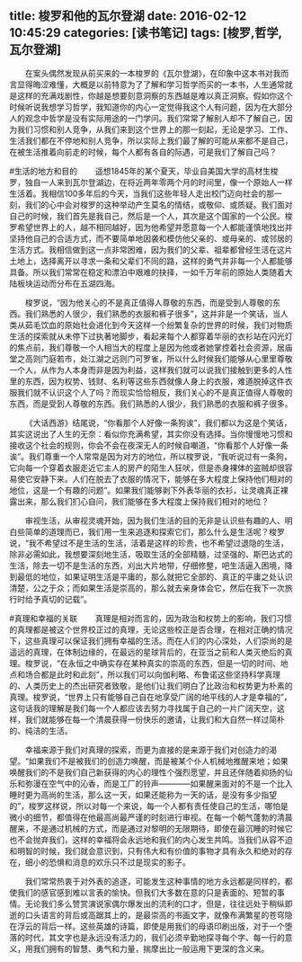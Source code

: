 title: 梭罗和他的瓦尔登湖
date: 2016-02-12 10:45:29
categories: [读书笔记]
tags: [梭罗,哲学,瓦尔登湖]
---
&emsp;&emsp;在案头偶然发现从前买来的一本梭罗的《瓦尔登湖》，在印象中这本书对我而言显得晦涩难懂，大概是以前特意为了了解和学习哲学而买的一本书，人生通常就是这样的充满戏剧性，你越是想要刻意洞察的东西越是难以真正洞察。假如你这个时候听说我想学习哲学，我知道你的内心一定觉得我这个人有问题，因为在大部分人的观念中哲学是没有实际用途的一门学问。我们常常了解别人却不了解自己，因为我们习惯和别人竞争，从我们来到这个世界上的那一刻起，无论是学习、工作、生活我们都在不停地和别人竞争，所以实际上我们最了解的可能从来都不是自己，在被生活推着向前走的时候，每个人都有各自的际遇，可是我们了解自己吗？
<!--more-->

#生活的地方和目的
&emsp;&emsp;遥想1845年的某个夏天，毕业自美国大学的高材生梭罗，独自一人来到瓦尔登湖边，在将近两年零两个月的时间里，像一个原始人一样生活着。我相信100多年后的今天，当我们这些年轻人走出校门迈向社会的那一刻，我们的心中会对梭罗的这种举动产生莫名的情结，或敬仰、或质疑。我们面对自己的时候，我们首先是我自己，然后是一个人，其次是这个国家的一个公民。梭罗希望世界上的人，越不相同越好，因为他希望并愿意每一个人都能谨慎地找出并坚持他自己的合适方式，而不要简单地因袭和模仿他父亲的、或母亲的、或邻居的生活方式。我相信做到这一点非常困难，因为我们的父辈、祖辈都曾经生活在这片土地上，选择离开以寻求一条和父辈们不同的路，这样的勇气并非每一个人都能够具备。所以我们常常在稳定和漂泊中艰难的抉择，一如千万年前的原始人类随着大陆板块运动而分布在五湖四海。

&emsp;&emsp;梭罗说，“因为他关心的不是真正值得人尊敬的东西，而是受到人尊敬的东西。我们熟悉的人很少，我们熟悉的衣服和裤子很多”，这并非是一个笑话，当人类从茹毛饮血的原始社会进化到今天这样一个纷繁复杂的世界的时候，我们对物质生活的探索就从未停下过执著地脚步，看起来每个人都穿着华丽的衣衫站在闪光灯的焦点前，我们尊敬一个人相当大的程度上是因为他或者她掌控着社会资源，居庙堂之高则门庭若市，处江湖之远则门可罗雀，所以什么时候我们能够从心里里尊敬一个人，从作为人本身而非是因为利益，这样我们就可以说我们接触到更多的人性里的东西，因为权势、钱财、名利等这些东西就像人身上的衣服，难道脱掉这件衣服我们就不认识这个人了吗？而现实恰恰相反，我们关心的不是真正值得人尊敬的东西，而是受到人尊敬的东西。我们熟悉的人很少，我们熟悉的衣服和裤子很多。

&emsp;&emsp;《大话西游》结尾说，“你看那个人好像一条狗诶”，我们都以为这是个笑话，其实这说出了人生的无奈：看似你充满希望，其实你没有选择。当你慢慢地习惯和接收这个社会的规则，你会不会在夜深无人的时候自嘲道，“你看那个人好像一条诶”。我们尊重一个人常常是因为对方的地位，所以梭罗说，“我听说过有一条狗，它向每一个穿着衣服走近它主人的房产的陌生人狂吠，但是赤身裸体的盗贼却很容易使它安静下来。人们在脱去了衣服的情况下，能够在多大程度上保持他们相对的地位，这是一个有趣的问题”。如果我们能够剥下外表华丽的衣衫，让灵魂真正裸露出来，那么我们扪心自问，我们能够在多大程度上保持我们相对的地位？

&emsp;&emsp;审视生活，从审视灵魂开始，因为我们生活的目的无非是认识些有趣的人、明白些简单的道理而已，我们用一生来追逐和探索它们，那么什么是生活呢？梭罗说，“我不希望过不是生活的生活，活着是这样的珍贵，也不希望过退隐的生活，除非必需如此，我想要深刻地生活，吸取生活的全部精髓，过坚强的、斯巴达式的生活，除去一切不是生活的东西，刈出大片地带，仔细修整，吧生活逼入困境，降到最低的地位，如果证明生活是平庸的，那么就把它全部的、真正的平庸之处认识清楚，公之于众；而如果生活是崇高的，那么就去亲身体会它，然后在我下一次旅行时给予真切的记载”。

#真理和幸福的关联
&emsp;&emsp;真理是相对而言的，因为政治和权势上的影响，我们习惯的真理都是被这个世界校正过的真理，无论这些校正是否合理，在相对正确的情况下，这些真理可以保证我们拥有幸福的生活。而在人们的内心深处，人们崇尚的是遥远的真理，在体制边缘的，在最远的星球背后的，在亚当之前和人类灭绝后的真理。梭罗说，“在永恒之中确实存在某种真实的崇高的东西，但是一切的时间、地点和场合都是此时和此刻”，所以我们可以向伽利略、布鲁诺这些坚持科学真理的、人类历史上的杰出研究者致敬，是他们让我们明白了比政治和权势更为朴素的真理。梭罗说，“世界上只有能够自己自在地享受广阔的地平线的人才是幸福的”，这句话我的理解是我们每一个人都应该去努力寻找属于自己的一片广阔天空，这样，我们就能够在每一个清晨获得一份快乐的邀请，让我们和大自然一样过简朴的、纯洁的生活。

&emsp;&emsp;幸福来源于我们对真理的探索，而更为直接的是来源于我们对创造力的渴望。“如果我们不是被我们的创造力唤醒，而是被某个仆人机械地推醒来地；如果唤醒我们的不是我们自己新获得的内心的理性个强烈愿望，并且还伴随着抑扬的仙乐和弥漫在空气中的沁香，而是工厂的铃声————如果醒来面对的不是一个比入睡时更为高尚的生活，那么这一天，如果还能称为一天的话，是没有多少指望的”，梭罗这样说，所以对每一个来说，每一个人都有责任使自己的生活，哪怕是微小的细节，都值得在他最高尚最严谨的时刻进行审视。在每一个朝气蓬勃的清晨醒来，不是通过机械的方式，而是通过对黎明的无限期待，即使在最沉睡的时候它也不会抛弃我们，这样的幸福将会永远地和我们的内心发生共鸣。当我们从容不迫和明智的时候，我们就会意识到，只有伟大和有价值的事物才具有永久和绝对的存在，细小的恐惧和消息的欢乐只不过是现实的影子。

&emsp;&emsp;我们常常热衷于对外表的追逐，可能发生这种事情的地方永远都是同样的，都使我们的感官感到难以言表的愉快。但我们大多数在意的只是表面的、短暂的事情。无论我们多么赞赏演说家偶尔爆发出的流利的口才，但是，往往远处于稍纵即逝的口头语言的背后或高踞其上的，是最崇高的书画文字，就像布满繁星的苍穹隐在浮云的背后一样。这些英雄的诗篇，即使是用我们的母语印刷出版，对于一个堕落的时代，其文字也是永远没有活力的，我们必须辛勤地探寻每个字、每一行的意义，用我们拥有的智慧、勇气和力量，揣摩出比一般运用下更深的含义来。


